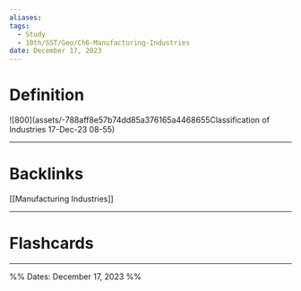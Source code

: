 ```yaml
---
aliases: 
tags:
  - Study
  - 10th/SST/Geo/Ch6-Manufacturing-Industries
date: December 17, 2023
---
```

# Definition
![800](assets/-788aff8e57b74dd85a376165a4468655Classification of Industries 17-Dec-23 08-55)


---
# Backlinks
[[Manufacturing Industries]]

---
# Flashcards


---

%%
Dates: December 17, 2023
%%
